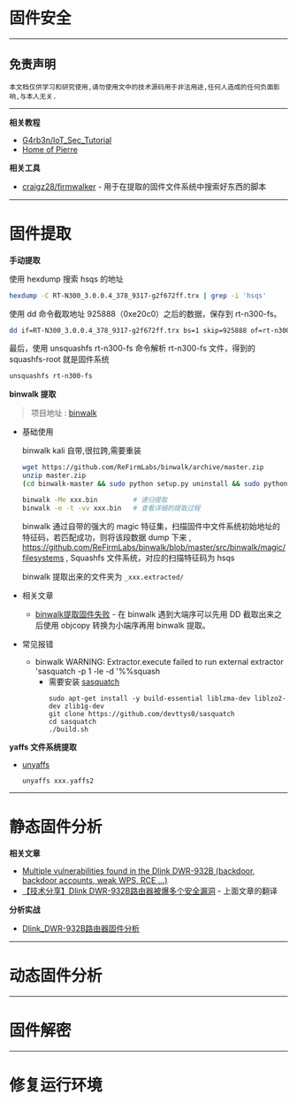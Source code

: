 # 固件安全

---

## 免责声明

`本文档仅供学习和研究使用,请勿使用文中的技术源码用于非法用途,任何人造成的任何负面影响,与本人无关.`

---

**相关教程**
- [G4rb3n/IoT_Sec_Tutorial](https://github.com/G4rb3n/IoT_Sec_Tutorial)
- [Home of Pierre](https://pierrekim.github.io/index.html)

**相关工具**
- [craigz28/firmwalker](https://github.com/craigz28/firmwalker) - 用于在提取的固件文件系统中搜索好东西的脚本

---

# 固件提取

**手动提取**

使用 hexdump 搜索 hsqs 的地址
```bash
hexdump -C RT-N300_3.0.0.4_378_9317-g2f672ff.trx | grep -i 'hsqs'
```

使用 dd 命令截取地址 925888（0xe20c0）之后的数据，保存到 rt-n300-fs。
```bash
dd if=RT-N300_3.0.0.4_378_9317-g2f672ff.trx bs=1 skip=925888 of=rt-n300-fs
```

最后，使用 unsquashfs rt-n300-fs 命令解析 rt-n300-fs 文件，得到的 squashfs-root 就是固件系统
```bash
unsquashfs rt-n300-fs
```

**binwalk 提取**

> 项目地址 : [binwalk](https://github.com/ReFirmLabs/binwalk)

- 基础使用

    binwalk kali 自带,很拉跨,需要重装
    ```bash
    wget https://github.com/ReFirmLabs/binwalk/archive/master.zip
    unzip master.zip
    (cd binwalk-master && sudo python setup.py uninstall && sudo python setup.py install)
    ```

    ```bash
    binwalk -Me xxx.bin         # 递归提取
    binwalk -e -t -vv xxx.bin   # 查看详细的提取过程
    ```

    binwalk 通过自带的强大的 magic 特征集，扫描固件中文件系统初始地址的特征码，若匹配成功，则将该段数据 dump 下来
    , https://github.com/ReFirmLabs/binwalk/blob/master/src/binwalk/magic/filesystems , Squashfs 文件系统，对应的扫描特征码为 hsqs

    binwalk 提取出来的文件夹为 `_xxx.extracted/`

- 相关文章
    - [binwalk提取固件失败](https://my.oschina.net/u/4581876/blog/4380942) - 在 binwalk 遇到大端序可以先用 DD 截取出来之后使用 objcopy 转换为小端序再用 binwalk 提取。

- 常见报错
    - binwalk WARNING: Extractor.execute failed to run external extractor 'sasquatch -p 1 -le -d '%%squash
        - 需要安装 [sasquatch](https://github.com/devttys0/sasquatch)
            ```
            sudo apt-get install -y build-essential liblzma-dev liblzo2-dev zlib1g-dev
            git clone https://github.com/devttys0/sasquatch
            cd sasquatch
            ./build.sh
            ```

**yaffs 文件系统提取**
- [unyaffs](https://code.google.com/archive/p/unyaffs/downloads)
    ```
    unyaffs xxx.yaffs2
    ```

---

# 静态固件分析

**相关文章**
- [Multiple vulnerabilities found in the Dlink DWR-932B (backdoor, backdoor accounts, weak WPS, RCE ...) ](https://pierrekim.github.io/blog/2016-09-28-dlink-dwr-932b-lte-routers-vulnerabilities.html)
- [【技术分享】Dlink DWR-932B路由器被爆多个安全漏洞](https://www.anquanke.com/post/id/84671) - 上面文章的翻译

**分析实战**
- [Dlink_DWR-932B路由器固件分析](./实验/Dlink_DWR-932B路由器固件分析.md)

---

# 动态固件分析



---

# 固件解密





---

# 修复运行环境





